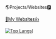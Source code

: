 🌎Projects/Websites🅿

[📕My Websites👍](https://wysitehome.netlify.app/)

[![Top Langs](https://github-readme-stats.vercel.app/api/top-langs/?username=aerolixdev)](https://github.com/aerolixdev/Aerolixdev&show_icons=true&theme=radical))


